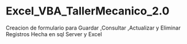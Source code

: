 # Excel_VBA_TallerMecanico_2.0
Creacion de formulario para Guardar ,Consultar ,Actualizar y Eliminar Registros Hecha en sql Server y Excel
